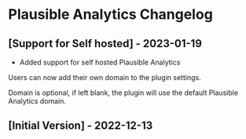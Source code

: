 # Plausible Analytics Changelog

## [Support for Self hosted] - 2023-01-19

- Added support for self hosted Plausible Analytics 

Users can now add their own domain to the plugin settings.

Domain is optional, if left blank, the plugin will use the default Plausible Analytics domain.

## [Initial Version] - 2022-12-13
